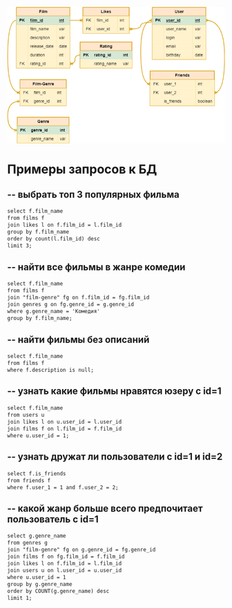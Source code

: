 ![ALT-image](https://github.com/mrSkobelev/java-filmorate/blob/main/schema.png)


# Примеры запросов к БД 

## -- выбрать топ 3 популярных фильма
````
select f.film_name 
from films f 
join likes l on f.film_id = l.film_id
group by f.film_name
order by count(l.film_id) desc
limit 3;
````

## -- найти все фильмы в жанре комедии
````
select f.film_name 
from films f 
join "film-genre" fg on f.film_id = fg.film_id
join genres g on fg.genre_id = g.genre_id 
where g.genre_name = 'Комедия'
group by f.film_name;
````

## -- найти фильмы без описаний
````
select f.film_name 
from films f 
where f.description is null;
````

## -- узнать какие фильмы нравятся юзеру c id=1
````
select f.film_name 
from users u
join likes l on u.user_id = l.user_id 
join films f on l.film_id = f.film_id
where u.user_id = 1;
````

## -- узнать дружат ли пользователи с id=1 и id=2
````
select f.is_friends
from friends f 
where f.user_1 = 1 and f.user_2 = 2;
````

## -- какой жанр больше всего предпочитает пользователь с id=1
````
select g.genre_name 
from genres g 
join "film-genre" fg on g.genre_id = fg.genre_id 
join films f on fg.film_id = f.film_id 
join likes l on f.film_id = l.film_id 
join users u on l.user_id = u.user_id 
where u.user_id = 1
group by g.genre_name
order by COUNT(g.genre_name) desc
limit 1;
````
